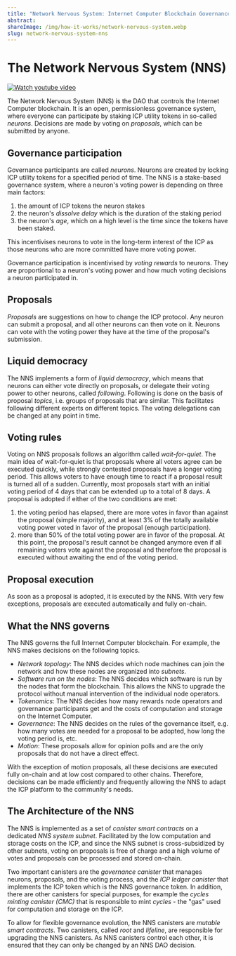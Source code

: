 ```yaml
---
title: "Network Nervous System: Internet Computer Blockchain Governance"
abstract: 
shareImage: /img/how-it-works/network-nervous-system.webp
slug: network-nervous-system-nns
---
```


# The Network Nervous System (NNS)

[![Watch youtube video](https://i.ytimg.com/vi/hWnsluxmRqc/maxresdefault.jpg)](https://www.youtube.com/watch?v=hWnsluxmRqc)


The Network Nervous System (NNS) is the DAO that controls the Internet Computer blockchain.
It is an open, permissionless governance system, where everyone can participate by staking ICP utility tokens in so-called _neurons_.
Decisions are made by voting on _proposals_, which can be submitted by anyone.




## Governance participation
Governance participants are called _neurons_.
Neurons are created by locking ICP utility tokens for a specified period of time.
The NNS is a stake-based governance system, where a neuron's voting power is depending on three main factors:
1) the amount of ICP tokens the neuron stakes
2) the neuron's _dissolve delay_ which is the duration of the staking period
3) the neuron's _age_, which on a high level is the time since the tokens have been staked.


This incentivises neurons to vote in the long-term interest of the ICP as those neurons who are more committed have more voting power.


Governance participation is incentivised by _voting rewards_ to neurons.
They are proportional to a neuron's voting power and how much voting decisions a neuron participated in.


## Proposals
_Proposals_ are suggestions on how to change the ICP protocol.
Any neuron can submit a proposal, and all other neurons can then vote on it.
Neurons can vote with the voting power they have at the time of the proposal's submission.


## Liquid democracy
The NNS implements a form of _liquid democracy_, which means that neurons can either vote directly on proposals, or delegate their voting power to other neurons, called _following_.
Following is done on the basis of proposal _topics_, i.e. groups of proposals that are similar.
This facilitates following different experts on different topics.
The voting delegations can be changed at any point in time.


## Voting rules
Voting on NNS proposals follows an algorithm called _wait-for-quiet_.
The main idea of wait-for-quiet is that proposals where all voters agree can be executed quickly, while strongly contested proposals have a longer voting period. This allows voters to have enough time to react if a proposal result is turned all of a sudden.
Currently, most proposals start with an initial voting period of 4 days that can be extended up to a total of 8 days.
A proposal is adopted if either of the two conditions are met:
1) the voting period has elapsed, there are more votes in favor than against the proposal (simple majority), and at least 3% of the totally available voting power voted in favor of the proposal (enough participation).
2) more than 50% of the total voting power are in favor of the proposal. At this point, the proposal's result cannot be changed anymore even if all remaining voters vote against the proposal and therefore the proposal is executed without awaiting the end of the voting period.


## Proposal execution
As soon as a proposal is adopted, it is executed by the NNS. With very few exceptions, proposals are executed automatically and fully on-chain.




## What the NNS governs
The NNS governs the full Internet Computer blockchain.
For example, the NNS makes decisions on the following topics.
* *Network topology*: The NNS decides which node machines can join the network and how these nodes are organized into _subnets_.
* *Software run on the nodes*: The NNS decides which software is run by the nodes that form the blockchain. This allows the NNS to upgrade the protocol without manual intervention of the individual node operators.
* *Tokenomics*: The NNS decides how many rewards node operators and governance participants get and the costs of computation and storage on the Internet Computer.
* *Governance*: The NNS decides on the rules of the governance itself, e.g. how many votes are needed for a proposal to be adopted, how long the voting period is, etc.
* *Motion*: These proposals allow for opinion polls and are the only proposals that do not have a direct effect. 


With the exception of motion proposals, all these decisions are executed fully on-chain and at low cost compared to other chains. Therefore, decisions can be made efficiently and frequently allowing the NNS to adapt the ICP platform to the community's needs.


## The Architecture of the NNS
The NNS is implemented as a set of _canister smart contracts_ on a dedicated _NNS system subnet_.
Facilitated by the low computation and storage costs on the ICP, and since the NNS subnet is cross-subsidized by other subnets, voting on proposals is free of charge and a high volume of votes and proposals can be processed and stored on-chain.


Two important canisters are the _governance canister_ that manages neurons, proposals, and the voting process, and the _ICP ledger canister_ that implements the ICP token which is the NNS governance token.
In addition, there are other canisters for special purposes, for example the _cycles minting canister (CMC)_ that is responsible to mint _cycles_ - the "gas" used for computation and storage on the ICP.


To allow for flexible governance evolution, the NNS canisters are _mutable smart contracts_.
Two canisters, called _root_ and _lifeline_, are responsible for upgrading the NNS canisters. As NNS canisters control each other, it is ensured that they can only be changed by an NNS DAO decision.









